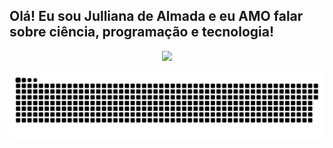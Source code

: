 ## Olá! Eu sou Julliana de Almada e eu AMO falar sobre ciência, programação e tecnologia!
<div align="center">
  <a href="https://github.com/jullianadev">
  <img height="0em" src="https://github-readme-stats.vercel.app/api?username=jullianadev&show_icons=true&theme=radical&include_all_commits=true&count_private=true"/>
</div>

  ![Snake animation](https://github.com/jullianadev/jullianadev/blob/output/github-contribution-grid-snake.svg)
</div>
